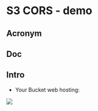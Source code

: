 # S3 CORS - demo

## Acronym

## Doc

## Intro
* Your Bucket web hosting:

[<img src="https://i.ibb.co/BNLG7Yh/image.png">](https://i.ibb.co/BNLG7Yh/image.png)
